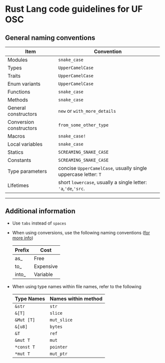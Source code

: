 # Rust Lang code guidelines for UF OSC

## General naming conventions

| Item | Convention |
| ---- | ---------  |
| Modules | `snake_case` |
| Types | `UpperCamelCase` |
| Traits | `UpperCamelCase` |
| Enum variants | `UpperCamelCase` |
| Functions | `snake_case` |
| Methods | `snake_case` |
| General constructors | `new` or `with_more_details` |
| Conversion constructors | `from_some_other_type` |
| Macros | `snake_case!` |
| Local variables | `snake_case` |
| Statics | `SCREAMING_SNAKE_CASE` |
| Constants | `SCREAMING_SNAKE_CASE` |
| Type parameters | concise `UpperCamelCase`, usually single uppercase letter: `T` |
| LIfetimes | short `lowercase`, usually a single letter: `'a`,`'de`,`'src`. |

---

## Additional information

- Use `tabs` instead of `spaces`
- When using conversions, use the following naming conventions ([for more info](https://rust-lang-nursery.github.io/api-guidelines/naming.html))

    | Prefix | Cost |
    | --- | --- |
    | as_ | Free |
    | to_ | Expensive |
    | into_ | Variable |

- When using type names within file names, refer to the following

    | Type Names | Names within method |
    | --- | --- |
    | `&str` | `str` |
    | `&[T]` | `slice` |
    | `&Mut [T]` | `mut_slice` |
    | `&[u8]` | `bytes` |
    | `&T` | `ref` |
    | `&mut T` | `mut` |
    | `*const T` | `pointer` |
    | `*mut T` | `mut_ptr` |
